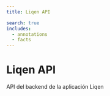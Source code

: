 ```yaml
---
title: Liqen API

search: true
includes:
  - annotations
  - facts
---
```


# Liqen API

API del backend de la aplicación Liqen